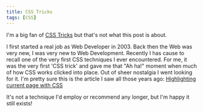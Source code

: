 ```yaml
---
title: CSS Tricks
tags: [CSS]
---
```

I'm a big fan of [CSS Tricks](https://css-tricks.com) but that's not what this post is about.

I first started a real job as Web Developer in 2003. Back then the Web was very new, I was very new to Web Development.
Recently I has cause to recall one of the very first CSS techniques I ever encountered. For me, it was the very first 'CSS trick' and gave me that "Ah ha!" moment when much of how CSS works clicked into place.
Out of sheer nostalgia I went looking for it. I'm pretty sure this is the article I saw all those years ago:
[Highlighting current page with CSS](http://www.hicksdesign.co.uk/journal/highlighting-current-page-with-css)

It's not a technique I'd employ or recommend any longer, but I'm happy it still exists!
